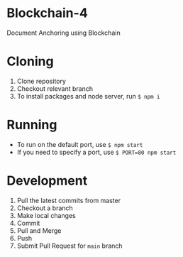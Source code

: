 # Blockchain-4
 Document Anchoring using Blockchain

# Cloning
 1. Clone repository
 2. Checkout relevant branch
 3. To install packages and node server, run `$ npm i`

# Running
 - To run on the default port, use `$ npm start`
 - If you need to specify a port, use `$ PORT=80 npm start`

# Development
 1. Pull the latest commits from master
 2. Checkout a branch
 3. Make local changes
 4. Commit
 5. Pull and Merge
 6. Push
 7. Submit Pull Request for `main` branch
